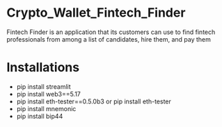 # Crypto_Wallet_Fintech_Finder
Fintech Finder is an application that its customers can use to find fintech professionals from among a list of candidates, hire them, and pay them




# Installations



* pip install streamlit
* pip install web3==5.17
* pip install eth-tester==0.5.0b3 or pip install eth-tester
*  pip install mnemonic
*  pip install bip44







